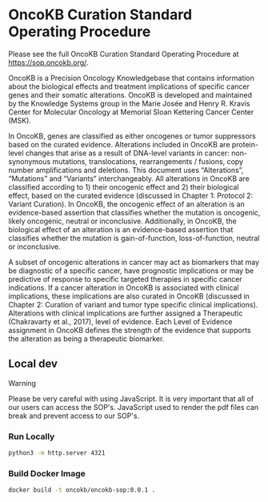 # OncoKB Curation Standard Operating Procedure

Please see the full OncoKB Curation Standard Operating Procedure at https://sop.oncokb.org/.

OncoKB is a Precision Oncology Knowledgebase that contains information about the biological effects and treatment implications of specific cancer genes and their somatic alterations. OncoKB is developed and maintained by the Knowledge Systems group in the Marie Josée and Henry R. Kravis Center for Molecular Oncology at Memorial Sloan Kettering Cancer Center (MSK).

In OncoKB, genes are classified as either oncogenes or tumor suppressors based on the curated evidence. Alterations included in OncoKB are protein-level changes that arise as a result of DNA-level variants in cancer: non-synonymous mutations, translocations, rearrangements / fusions, copy number amplifications and deletions. This document uses “Alterations”, “Mutations” and “Variants” interchangeably. All alterations in OncoKB are classified according to 1) their oncogenic effect and 2) their biological effect, based on the curated evidence (discussed in Chapter 1: Protocol 2: Variant Curation). In OncoKB, the oncogenic effect of an alteration is an evidence-based assertion that classifies whether the mutation is oncogenic, likely oncogenic, neutral or inconclusive. Additionally, in OncoKB, the biological effect of an alteration is an evidence-based assertion that classifies whether the mutation is gain-of-function, loss-of-function, neutral or inconclusive.

A subset of oncogenic alterations in cancer may act as biomarkers that may be diagnostic of a specific cancer, have prognostic implications or may be predictive of response to specific targeted therapies in specific cancer indications. If a cancer alteration in OncoKB is associated with clinical implications, these implications are also curated in OncoKB (discussed in Chapter 2: Curation of variant and tumor type specific clinical implications). Alterations with clinical implications are further assigned a Therapeutic (Chakravarty et al., 2017), level of evidence. Each Level of Evidence assignment in OncoKB defines the strength of the evidence that supports the alteration as being a therapeutic biomarker.

## Local dev

> [!WARNING]
> Please be very careful with using JavaScript. It is very important that all
> of our users can access the SOP's. JavaScript used to render the pdf files
> can break and prevent access to our SOP's.

### Run Locally

```sh
python3 -m http.server 4321
```

### Build Docker Image

```sh
docker build -t oncokb/oncokb-sop:0.0.1 .
```
